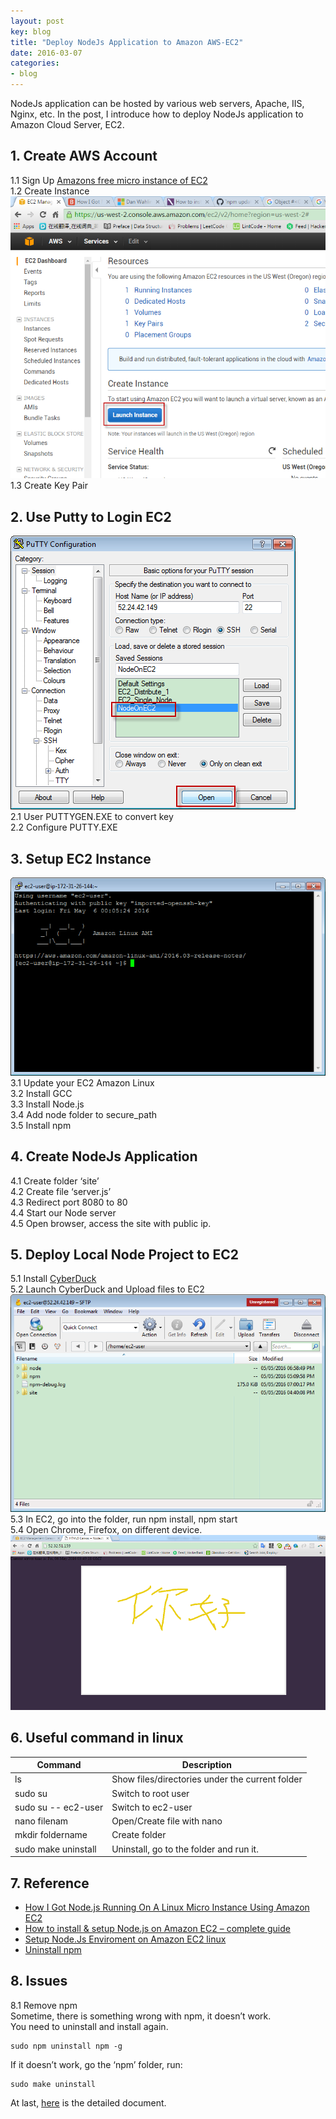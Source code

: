 ```yaml
---
layout: post
key: blog
title: "Deploy NodeJs Application to Amazon AWS-EC2"
date: 2016-03-07
categories:
- blog
---
```


NodeJs application can be hosted by various web servers, Apache, IIS, Nginx, etc. In the post, I introduce how to deploy NodeJs application to Amazon Cloud Server, EC2.

## 1. Create AWS Account  
1.1 Sign Up [Amazons free micro instance of EC2](http://aws.amazon.com/ec2/)  
1.2 Create Instance  
![EC2 Instance](/public/pics/ec2instance.png)  
1.3 Create Key Pair  

## 2. Use Putty to Login EC2  
![Putty](/public/pics/ec2putty.png)  
2.1 User PUTTYGEN.EXE to convert key  
2.2 Configure PUTTY.EXE  

## 3. Setup EC2 Instance  
![EC2 Remote](/public/pics/ec2remote.png)  
3.1 Update your EC2 Amazon Linux  
3.2 Install GCC  
3.3 Install Node.js  
3.4 Add node folder to secure_path  
3.5 Install npm  

## 4. Create NodeJs Application  
4.1 Create folder ‘site’  
4.2 Create file ‘server.js’  
4.3 Redirect port 8080 to 80  
4.4 Start our Node server  
4.5 Open browser, access the site with public ip.  

## 5. Deploy Local Node Project to EC2  
5.1 Install [CyberDuck](https://cyberduck.io/?l=en)  
5.2 Launch CyberDuck and Upload files to EC2  
![CyberDuck](/public/pics/ec2cyberduck.png)  
5.3 In EC2, go into the folder, run npm install, npm start  
5.4 Open Chrome, Firefox, on different device.  
![EC2 App](/public/pics/socketiopaint1.png)  

## 6. Useful command in linux  

Command	| Description  
------------ | -------------  
ls | Show files/directories under the current folder  
sudo su	| Switch to root user  
sudo su -- ec2-user | Switch to ec2-user  
nano filenam | Open/Create file with nano  
mkdir foldername | Create folder  
sudo make uninstall | Uninstall, go to the folder and run it.  

## 7. Reference  
* [How I Got Node.js Running On A Linux Micro Instance Using Amazon EC2](http://www.bennadel.com/blog/2321-how-i-got-node-js-running-on-a-linux-micro-instance-using-amazon-ec2.htm)
* [How to install & setup Node.js on Amazon EC2 – complete guide](http://iconof.com/blog/how-to-install-setup-node-js-on-amazon-aws-ec2-complete-guide/)
* [Setup Node.Js Enviroment on Amazon EC2 linux](http://adndevblog.typepad.com/cloud_and_mobile/2014/12/setup-nodejs-enviroment-on-amazon-ec2-linux-1.html)
* [Uninstall npm](https://docs.npmjs.com/misc/removing-npm)

## 8.	Issues  
8.1 Remove npm  
Sometime, there is something wrong with npm, it doesn’t work.  
You need to uninstall and install again.  

```
sudo npm uninstall npm -g
```

If it doesn’t work, go the ‘npm’ folder, run:  

```
sudo make uninstall
```

At last, [here](https://github.com/jojozhuang/Study/blob/master/NodeJs/NodeOnEC2/NodeOnEC2.docx) is the detailed document.
